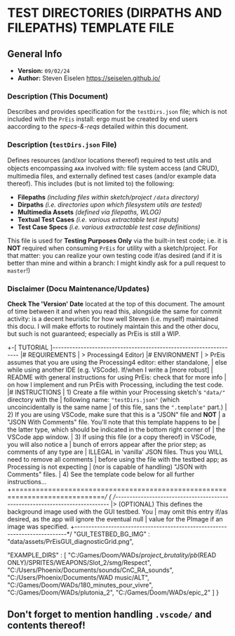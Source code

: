 # TEST DIRECTORIES (DIRPATHS AND FILEPATHS) TEMPLATE FILE

## General Info

* **Version:** `09/02/24`
* **Author:** Steven Eiselen <https://seiselen.github.io/>

### Description (This Document)

Describes and provides specification for the `testDirs.json` file; which is not
included with the `PrEis` install: ergo must be created by end users aaccording
to the *specs-&-reqs* detailed within this document. 

### Description (`testDirs.json` File)

Defines resources (and/xor locations thereof) required to test utils and objects
encompassing ᴀᴋᴀ involved with: file system access (and CRUD), multimedia files,
and externally defined test cases (and/or example data thereof). This includes
(but is not limited to) the following:
* **Filepaths** *(including files within sketch/project `/data` directory)*
* **Dirpaths** *(i.e. directories upon which filesystem utils are tested)*
* **Multimedia Assets** *(defined via filepaths, WLOG)*
* **Textual Test Cases** *(i.e. various extractable test inputs)*
* **Test Case Specs** *(i.e. various extractable test case definitions)*

This file is used for **Testing Purposes Only** via the built-in test code; i.e.
it is **NOT** required when consuming `PrEis` for utility with a sketch/project.
For that matter: you can realize your own testing code if/as desired (and if it 
is better than mine and within a branch: I might kindly ask for a pull request
to `master`!)

### Disclaimer (Docu Maintenance/Updates)

**Check The 'Version' Date** located at the top of this document. The amount of
time between it and when you read this, alongside the same for commit activity: 
is a decent heuristic for how well Steven (i.e. myself) maintained this docu. I
will make efforts to routinely maintain this and the other docu, but such is not
guaranteed; especially as PrEis is still a WIP.


+-[ TUTORIAL ]------------------------------------------------------------------
|# REQUIREMENTS
|  > Processing4 Editor)
|# ENVIRONMENT
|  > PrEis assumes that you are using the Processing4 editor: either standalone,
|    else while using another IDE (e.g. VSCode). If/when I write a [more robust]
|    README with general instructions for using PrEis: check that for more info
|    on how I implement and run PrEis with Processing, including the test code.
|# INSTRUCTIONS
|  1) Create a file within your Processing sketch's `"data/"` directory with the
|     following name: `"testDirs.json"` (which uncoincidentally is the same name
|     of this file, sans the `".template"` part.) 
|  2) If you are using VSCode, make sure that this is a "JSON" file and **NOT**
|     a "JSON With Comments" file. You'll note that this template happens to be
|     the latter type, which should be indicated in the bottom right corner of
|     the VSCode app window.
|  3) If using this file (or a copy thereof) in VSCode, you will also notice a
|     bunch of errors appear after the prior step; as comments of any type are
|     ILLEGAL in 'vanilla' JSON files. Thus you WILL need to remove all comments
|     before using the file with the testbed app; as Processing is not expecting
|     (nor is capable of handling) "JSON with Comments" files.
|  4) See the template code below for all further instructions...
+=============================================================================*/
{
  /*----------------------------------------------------------------------------
  |> (OPTIONAL) This defines the background image used with the GUI testbed. You
  |  may omit this entry if/as desired, as the app will ignore the eventual null
  |  value for the PImage if an image was specified.
  +---------------------------------------------------------------------------*/
  "GUI_TESTBED_BG_IMG" : "data/assets/PrEisGUI_diagnosticGrid.png",

  
  "EXAMPLE_DIRS" : [
    "C:/Games/Doom/WADs/_project_brutality/pb_(READ ONLY)/SPRITES/WEAPONS/Slot_2/smg/Respect",
    "C:/Users/Phoenix/Documents/sounds/CnC_RA_sounds",
    "C:/Users/Phoenix/Documents/WAD music/ALT",
    "C:/Games/Doom/WADs/180_minutes_pour_vivre",
    "C:/Games/Doom/WADs/plutonia_2", 
    "C:/Games/Doom/WADs/epic_2"
  ]
}

## Don't forget to mention handling `.vscode/` and contents thereof!